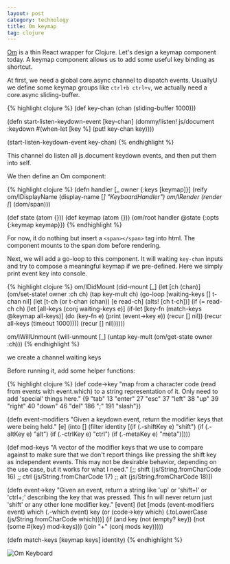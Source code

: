 ```yaml
---
layout: post
category: technology
title: Om keymap
tag: clojure
---
```




[Om](https://github.com/swannodette/om) is a thin React wrapper for Clojure.
Let's design a keymap component today.
A keymap component allows us to add some useful key binding as shortcut.

At first, we need a global core.async channel to dispatch events.
UsuallyU we define some keymap groups like `ctrl+b ctrl+v`, we actually need a core.async sliding-buffer.

{% highlight clojure %}
(def key-chan
  (chan (sliding-buffer 1000)))

(defn start-listen-keydown-event [key-chan]
  (dommy/listen! js/document :keydown
    #(when-let [key %]
      (put! key-chan key))))

(start-listen-keydown-event key-chan)
{% endhighlight %}

This channel do listen all js.document keydown events, and then put them into self.

We then define an Om component:

{% highlight clojure %}
(defn handler
  [_ owner {:keys [keymap]}]
  (reify
    om/IDisplayName
    (display-name [_] "KeyboardHandler")
    om/IRender
    (render [_] (dom/span)))

(def state (atom {}))
(def keymap (atom {}))
(om/root handler @state {:opts {:keymap keymap}})
{% endhighlight %}

For now, it do nothing but insert a `<span></span>` tag into html.
The component mounts to the span dom before rendering.

Next, we will add a go-loop to this component.
It will waiting `key-chan` inputs and try to compose a meaningful keymap if we pre-defined.
Here we simply print event key into console.

{% highlight clojure %}
om/IDidMount
(did-mount [_]
  (let [ch (chan)]
    (om/set-state! owner :ch ch)
    (tap key-mult ch)
    (go-loop [waiting-keys []
              t-chan nil]
      (let [t-ch (or t-chan (chan))
            [e read-ch] (alts! [ch t-ch])]
        (if (= read-ch ch)
          (let [all-keys (conj waiting-keys e)]
            (if-let [key-fn (match-keys @keymap all-keys)]
             (do
               (key-fn e)
               (print (event->key e))
               (recur [] nil))
             (recur all-keys (timeout 1000))))
          (recur [] nil))))))

om/IWillUnmount
(will-unmount [_]
  (untap key-mult (om/get-state owner :ch)))
{% endhighlight %}

we create a channel waiting keys

Before running it, add some helper functions:

{% highlight clojure %}
(def code->key
  "map from a character code (read from events with event.which)
  to a string representation of it.
  Only need to add 'special' things here."
  {9 "tab"
  13 "enter"
  27 "esc"
  37 "left"
  38 "up"
  39 "right"
  40 "down"
  46 "del"
  186 ";"
  191 "slash"})

(defn event-modifiers
  "Given a keydown event, return the modifier keys that were being held."
  [e]
  (into [] (filter identity [(if (.-shiftKey e) "shift")
  (if (.-altKey e)   "alt")
  (if (.-ctrlKey e)  "ctrl")
  (if (.-metaKey e)  "meta")])))

(def mod-keys
  "A vector of the modifier keys that we use to compare against to make
  sure that we don't report things like pressing the shift key as independent events.
  This may not be desirable behavior, depending on the use case, but it works for
  what I need."
  [;; shift
  (js/String.fromCharCode 16)
  ;; ctrl
  (js/String.fromCharCode 17)
  ;; alt
  (js/String.fromCharCode 18)])

(defn event->key
  "Given an event, return a string like 'up' or 'shift+l' or 'ctrl+;'
  describing the key that was pressed.
  This fn will never return just 'shift' or any other lone modifier key."
  [event]
  (let [mods (event-modifiers event)
        which (.-which event)
        key (or (code->key which) (.toLowerCase (js/String.fromCharCode which)))]
    (if (and key (not (empty? key)) (not (some #{key} mod-keys)))
      (join "+" (conj mods key)))))

(defn match-keys [keymap keys]
  identity)
{% endhighlight %}

![Om Keyboard](/images/2014/om-keyboard.gif)
